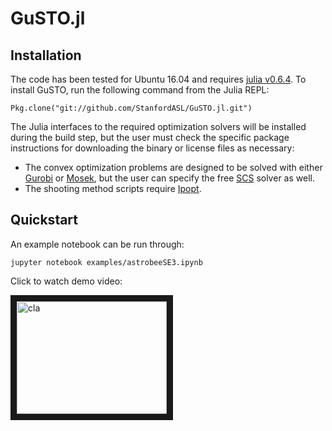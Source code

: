 GuSTO.jl
========

Installation
------------
The code has been tested for Ubuntu 16.04 and requires [julia v0.6.4](https://julialang.org/downloads/oldreleases.html). To install GuSTO, run the following command from the Julia REPL:

```
Pkg.clone("git://github.com/StanfordASL/GuSTO.jl.git")
```

The Julia interfaces to the required optimization solvers will be installed during the build step, but the user must check the specific package instructions for downloading the binary or license files as necessary:
 * The convex optimization problems are designed to be solved with either [Gurobi](https://github.com/JuliaOpt/Gurobi.jl) or [Mosek](https://github.com/JuliaOpt/Mosek.jl), but the user can specify the free [SCS](https://github.com/JuliaOpt/SCS.jl) solver as well. 
 *  The shooting method scripts require [Ipopt](https://github.com/JuliaOpt/Ipopt.jl).

Quickstart
------------
An example notebook can be run through:
```
jupyter notebook examples/astrobeeSE3.ipynb 
```

Click to watch demo video:

<a href="https://www.youtube.com/watch?v=GHehE-If5nY" target="_blank"><img src="https://img.youtube.com/vi/GHehE-If5nY/0.jpg" 
alt="cla" width="240" height="180" border="10" /></a>
